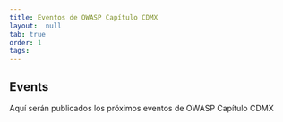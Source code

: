 ```yaml
---
title: Eventos de OWASP Capítulo CDMX
layout:  null
tab: true
order: 1
tags:
---
```


## Events

Aquí serán publicados los próximos eventos de OWASP Capítulo CDMX


